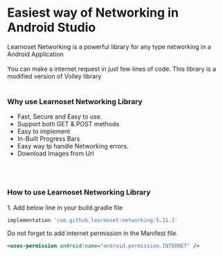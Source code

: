 
# Easiest way of Networking in Android Studio

Learnoset Networking is a powerful library for any type networking in a Android Application
<br><br>
You can make a internet request in just few lines of code. This library is a modified version of Volley library
<br><br>

<h3>Why use Learnoset Networking Library</h3>
<ul>
<li>
  Fast, Secure and Easy to use. 
 </li>
  <li>
  Support both GET & POST methods
 </li>  
  <li>
  Easy to implement
 </li>
  <li>
  In-Built Progress Bars
 </li>
  <li>
  Easy way tp handle Networking errors.
 </li>
  <li>
  Download Images from Url
 </li>
</ul>
<br><br>
<h3>How to use Learnoset Networking Library</h3>
1. Add below line in your build.gradle file
<br>

```groovy
implementation 'com.github.learnoset:networking:5.21.1'
```
Do not forget to add internet permission in the Manifest file.
```xml
<uses-permission android:name="android.permission.INTERNET" />
```
